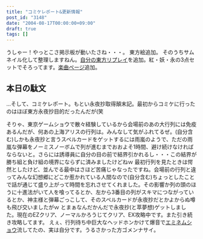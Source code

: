 ```yaml
---
title: "コミケレポート&更新情報"
post_id: "3148"
date: "2004-08-17T00:00:00+09:00"
draft: true
tags: []
---
```



うしゃー！やっとこさ掲示板が動いたさね・・・。 東方絵追加。 そのうちサムネイル化して整理しますねん。[自分の東方リプレイ](https://danmaq.com/th_replay)を追加。紅・妖・永の3点セットでそろってます。[楽曲ページ](https://danmaq.com/category/products/musics)追加。
## 本日の駄文
…そして、コミケレポート。もとい永夜抄取得顛末記。最初からコミケに行ったのはほぼ東方永夜抄目的だったんだが(笑

そりゃ、東京ゲームショウで散々経験しているから会場前のあの大行列には免疫あるんだが、何あの上海アリスの行列は。みんなして気がふれてるぜ。(自分含む)しかも永夜抄と言うスペルカードをゲットするには雨嵐のようで、ただの雨嵐な弾幕をノーミスノーボムで列が進むまでおおよそ1時間、避け続けなければならないと。さらには誘導員に自分の目の前で結界引かれるし・・・この結界が勝ち組と負け組の境界にならずに済みましたけどねｗ 最初行列を見たときは愕然としたけど、並んでる最中はさほど苦痛じゃなったですね。会場前の行列と違ってみんな幻想郷にどこか惹かれている人間なので(自分含む)ちょっとしたことで話が通じて盛り上がって時間を忘れさせてくれました。その影響か列の頭のほうに十進法がいて人を喰ってるとか、左から3番目の列がスキマにつながっているとか、神主様と弾幕ごっこして、そのスペルカードが永夜抄だとかよからぬ噂も飛び交いましたがｗ とまぁなんだかんだで永夜抄(と萃夢想)ゲットしました。現在のEZクリア、ノーマルかろうじてクリア、EX攻略中です。また引き続き攻略してます。 えぇ、行列待ち中巨大なヘッドホンかけて爆音で[エミネムショウ](http://www.amazon.co.jp/gp/product/B000FTW6YO/ref=as_li_ss_tl?ie=UTF8&camp=247&creative=7399&creativeASIN=B000FTW6YO&linkCode=as2&tag=danmaq-22)流してたの、実は自分です。うるさかった方ゴメンナサイ。
